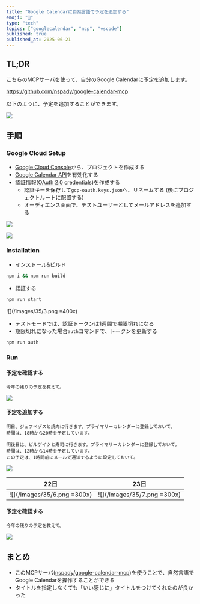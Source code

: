 ```yaml
---
title: "Google Calendarに自然言語で予定を追加する"
emoji: "📆"
type: "tech"
topics: ["googlecalendar", "mcp", "vscode"]
published: true
published_at: 2025-06-21
---
```


## TL;DR

こちらのMCPサーバを使って、自分のGoogle Calendarに予定を追加します。

https://github.com/nspady/google-calendar-mcp

以下のように、予定を追加することができます。

![](/images/35/5.png)

## 手順

### Google Cloud Setup

- [Google Cloud Console](https://console.cloud.google.com)から、プロジェクトを作成する
- [Google Calendar API](https://console.cloud.google.com/apis/library/calendar-json.googleapis.com)を有効化する
- 認証情報([OAuth 2.0](https://developers.google.com/identity/protocols/oauth2) credentials)を作成する
  - 認証キーを保存して`gcp-oauth.keys.json`へ、リネームする (後にプロジェクトルートに配置する)
  - オーディエンス画面で、テストユーザーとしてメールアドレスを追加する

![](/images/35/1.png)

![](/images/35/2.png)

### Installation

- インストール&ビルド

```bash
npm i && npm run build
```

- 認証する

```bash
npm run start
```

![](/images/35/3.png =400x)

- テストモードでは、認証トークンは1週間で期限切れになる
- 期限切れになった場合`auth`コマンドで、トークンを更新する

```bash
npm run auth
```

### Run

#### 予定を確認する

```
今年の残りの予定を教えて。
```

![](/images/35/4.png)

#### 予定を追加する

```
明日、ジェフベゾスと焼肉に行きます。プライマリーカレンダーに登録しておいて。
時間は、18時から20時を予定しています。

明後日は、ビルゲイツと寿司に行きます。プライマリーカレンダーに登録しておいて。
時間は、12時から14時を予定しています。
この予定は、1時間前にメールで通知するように設定しておいて。
```

![](/images/35/5.png)

| 22日 | 23日 |
| -- | -- |
| ![](/images/35/6.png =300x) | ![](/images/35/7.png =300x) |

#### 予定を確認する

```
今年の残りの予定を教えて。
```

![](/images/35/8.png)

## まとめ

- このMCPサーバ([nspady/google-calendar-mcp](https://github.com/nspady/google-calendar-mcp))を使うことで、自然言語でGoogle Calendarを操作することができる
- タイトルを指定しなくても「いい感じに」タイトルをつけてくれたのが良かった

